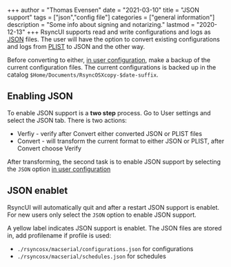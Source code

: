 +++
author = "Thomas Evensen"
date = "2021-03-10"
title =  "JSON support"
tags = ["json","config file"]
categories = ["general information"]
description = "Some info about signing and notarizing."
lastmod = "2020-12-13"
+++
RsyncUI supports read and write configurations and logs as [JSON](https://en.wikipedia.org/wiki/JSON) files. The user will have the option to convert existing configurations and logs from [PLIST](https://en.wikipedia.org/wiki/Property_list) to JSON and the other way.

Before converting to either, [in user configuration](/post/userconfiguration/), make a backup of the current configuration files. The current configurations is backed up in the catalog `$Home/Documents/RsyncOSXcopy-$date-suffix`.

## Enabling JSON

To enable JSON support is a **two step** process. Go to User settings and select the JSON tab. There is two actions:

- Verfiy - verify after Convert either converted JSON or PLIST files
- Convert -  will transform the current format to either JSON or PLIST, after Convert choose Verify

After transforming, the second task is to enable JSON support by selecting the `JSON` option [in user configuration](/post/userconfiguration/)

## JSON enablet

RsyncUI will automatically quit and after a restart JSON support is enablet. For new users only select the `JSON` option to enable JSON support.

A yellow label indicates JSON support is enablet. The JSON files are stored in, add profilename if profile is used:

- `./rsyncosx/macserial/configurations.json` for configurations
- `./rsyncosx/macserial/schedules.json` for schedules
